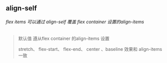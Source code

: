 ## align-self

###### flex items 可以通过 align-self 覆盖 flex container 设置的align-items



> 默认值 遵从flex container 的align-items 设置
>
> stretch、 flex-start、 flex-end、 center 、baseline 效果和 align-items 一致
